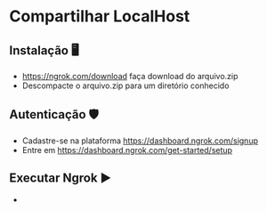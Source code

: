 # Compartilhar LocalHost

## Instalação :desktop_computer:
* https://ngrok.com/download faça download do arquivo.zip
* Descompacte o arquivo.zip para um diretório conhecido

## Autenticação :shield:
* Cadastre-se na plataforma https://dashboard.ngrok.com/signup
* Entre em https://dashboard.ngrok.com/get-started/setup


## Executar Ngrok :arrow_forward:
*
